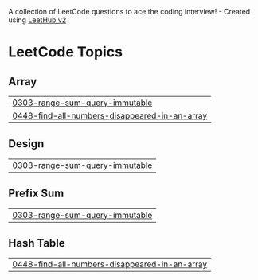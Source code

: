 A collection of LeetCode questions to ace the coding interview! - Created using [LeetHub v2](https://github.com/arunbhardwaj/LeetHub-2.0)
<!---LeetCode Topics Start-->
# LeetCode Topics
## Array
|  |
| ------- |
| [0303-range-sum-query-immutable](https://github.com/sinanex/leetcode/tree/master/0303-range-sum-query-immutable) |
| [0448-find-all-numbers-disappeared-in-an-array](https://github.com/sinanex/leetcode/tree/master/0448-find-all-numbers-disappeared-in-an-array) |
## Design
|  |
| ------- |
| [0303-range-sum-query-immutable](https://github.com/sinanex/leetcode/tree/master/0303-range-sum-query-immutable) |
## Prefix Sum
|  |
| ------- |
| [0303-range-sum-query-immutable](https://github.com/sinanex/leetcode/tree/master/0303-range-sum-query-immutable) |
## Hash Table
|  |
| ------- |
| [0448-find-all-numbers-disappeared-in-an-array](https://github.com/sinanex/leetcode/tree/master/0448-find-all-numbers-disappeared-in-an-array) |
<!---LeetCode Topics End-->